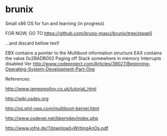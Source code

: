 # brunix
Small x86 OS for fun and learning (in progress)

FOR NOW, GO TO https://github.com/bruno-masci/brunix/tree/stage0

...and discard bellow text!

EBX contains a pointer to the Multiboot information structure
EAX contains the value 0x2BADB002
Paging off
Stack somewhere in memory
Interrupts disabled
Ver http://www.codeproject.com/Articles/39027/Beginning-Operating-System-Development-Part-One




References:

http://www.jamesmolloy.co.uk/tutorial_html

http://wiki.osdev.org

http://os.phil-opp.com/multiboot-kernel.html

http://www.osdever.net/bkerndev/index.php

http://www.jofre.de/?download=WritingAnOs.pdf

